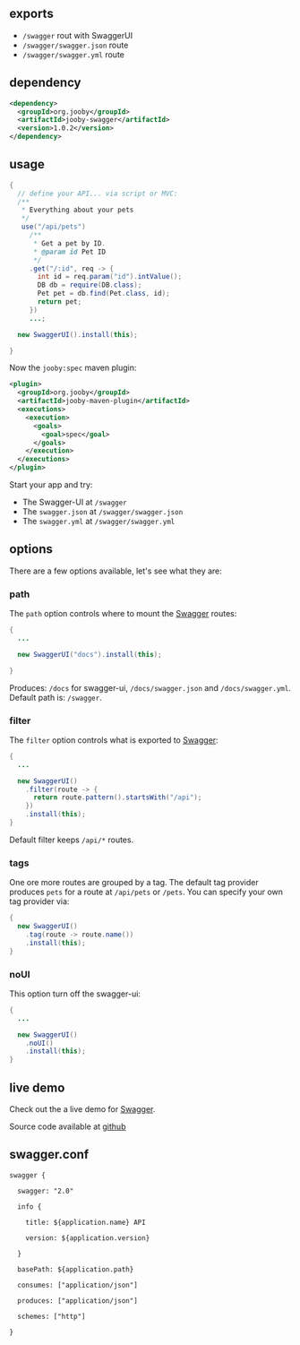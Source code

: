 ## exports

* ```/swagger``` rout with SwaggerUI
* ```/swagger/swagger.json``` route
* ```/swagger/swagger.yml``` route

## dependency

```xml
<dependency>
  <groupId>org.jooby</groupId>
  <artifactId>jooby-swagger</artifactId>
  <version>1.0.2</version>
</dependency>
```

## usage

```java
{
  // define your API... via script or MVC:
  /**
   * Everything about your pets
   */
   use("/api/pets")
     /**
      * Get a pet by ID.
      * @param id Pet ID
      */
     .get("/:id", req -> {
       int id = req.param("id").intValue();
       DB db = require(DB.class);
       Pet pet = db.find(Pet.class, id);
       return pet;
     })
     ...;

  new SwaggerUI().install(this);

}
```

Now the ```jooby:spec``` maven plugin:

```xml
<plugin>
  <groupId>org.jooby</groupId>
  <artifactId>jooby-maven-plugin</artifactId>
  <executions>
    <execution>
      <goals>
        <goal>spec</goal>
      </goals>
    </execution>
  </executions>
</plugin>
```

Start your app and try:

* The Swagger-UI at ```/swagger```
* The ```swagger.json``` at ```/swagger/swagger.json```
* The ```swagger.yml``` at ```/swagger/swagger.yml```

## options

There are a few options available, let's see what they are:

### path

The ```path``` option controls where to mount the [Swagger](http://swagger.io) routes:

```java
{
  ...

  new SwaggerUI("docs").install(this);

}
```

Produces: ```/docs``` for swagger-ui, ```/docs/swagger.json``` and ```/docs/swagger.yml```. Default path is: ```/swagger```.

### filter

The ```filter``` option controls what is exported to [Swagger](http://swagger.io):

```java
{
  ...

  new SwaggerUI()
    .filter(route -> {
      return route.pattern().startsWith("/api");
    })
    .install(this);
}
```

Default filter keeps ```/api/*``` routes.

### tags

One ore more routes are grouped by a tag. The default tag provider produces ```pets``` for a route at ```/api/pets``` or ```/pets```. You can specify your own tag provider via:

```java
{
  new SwaggerUI()
    .tag(route -> route.name())
    .install(this);
}
```

### noUI

This option turn off the swagger-ui:

```java
{
  ...

  new SwaggerUI()
    .noUI()
    .install(this);
}
```

## live demo

Check out the a live demo for [Swagger](https://jooby-spec.herokuapp.com/swagger).

Source code available at [github](https://github.com/jooby-guides/route-spec)

## swagger.conf

```properties
swagger {

  swagger: "2.0"

  info {

    title: ${application.name} API

    version: ${application.version}

  }

  basePath: ${application.path}

  consumes: ["application/json"]

  produces: ["application/json"]

  schemes: ["http"]

}
```
